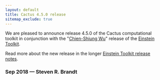 ```yaml
---
layout: default
title: Cactus 4.5.0 release
sitemap_exclude: true
---
```

We are pleased to announce release 4.5.0 of the Cactus computational
toolkit in conjunction with the "[Chien-Shiung
Wu](https://en.wikipedia.org/wiki/Chien-Shiung_Wu)" release of the
[Einstein Toolkit](https://einsteintoolkit.org).

Read more about the new release in the longer [Einstein Toolkit release
notes](https://einsteintoolkit.org/about/releases/ET_2018_09_announcement.html).

### Sep 2018 — Steven R. Brandt
